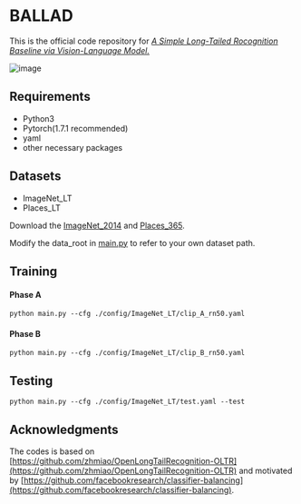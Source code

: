 # BALLAD
This is the official code repository for [*A Simple Long-Tailed Rocognition Baseline via Vision-Language Model.*](https://arxiv.org/pdf/2111.14745.pdf)

![image](https://github.com/gaopengcuhk/BALLAD/blob/main/figure.PNG)

## Requirements
* Python3
* Pytorch(1.7.1 recommended)
* yaml
* other necessary packages

## Datasets
* ImageNet_LT
* Places_LT

Download the [ImageNet_2014](http://image-net.org/index) and [Places_365](http://places2.csail.mit.edu/download.html).

Modify the data_root in [main.py](main.py) to refer to your own dataset path.

## Training

#### Phase A
```
python main.py --cfg ./config/ImageNet_LT/clip_A_rn50.yaml
```

#### Phase B
```
python main.py --cfg ./config/ImageNet_LT/clip_B_rn50.yaml
```

## Testing
```
python main.py --cfg ./config/ImageNet_LT/test.yaml --test
```

## Acknowledgments

The codes is based on [https://github.com/zhmiao/OpenLongTailRecognition-OLTR](https://github.com/zhmiao/OpenLongTailRecognition-OLTR) and motivated by [https://github.com/facebookresearch/classifier-balancing](https://github.com/facebookresearch/classifier-balancing).


